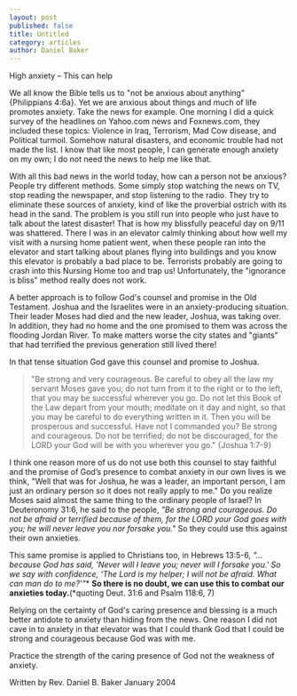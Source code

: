 ```yaml
---
layout: post
published: false
title: Untitled
category: articles
author: Daniel Baker
---
```


High anxiety – This can help

We all know the Bible tells us to "not be anxious about anything" {Philippians 4:6a}. Yet we are anxious about things and much of life promotes anxiety. Take the news for example. One morning I did a quick survey of the headlines on Yahoo.com news and Foxnews.com, they included these topics: Violence in Iraq, Terrorism, Mad Cow disease, and Political turmoil. Somehow natural disasters, and economic trouble had not made the list. I know that like most people, I can generate enough anxiety on my own; I do not need the news to help me like that.

With all this bad news in the world today, how can a person not be anxious? People try different methods. Some simply stop watching the news on TV, stop reading the newspaper, and stop listening to the radio. They try to eliminate these sources of anxiety, kind of like the proverbial ostrich with its head in the sand. The problem is you still run into people who just have to talk about the latest disaster! That is how my blissfully peaceful day on 9/11 was shattered. There I was in an elevator calmly thinking about how well my visit with a nursing home patient went, when these people ran into the elevator and start talking about planes flying into buildings and you know this elevator is probably a bad place to be. Terrorists probably are going to crash into this Nursing Home too and trap us! Unfortunately, the "ignorance is bliss" method really does not work.

A better approach is to follow God's counsel and promise in the Old Testament. Joshua and the Israelites were in an anxiety-producing situation. Their leader Moses had died and the new leader, Joshua, was taking over. In addition, they had no home and the one promised to them was across the flooding Jordan River. To make matters worse the city states and "giants" that had terrified the previous generation still lived there!

In that tense situation God gave this counsel and promise to Joshua. 
> "Be strong and very courageous. Be careful to obey all the law my servant Moses gave you; do not turn from it to the right or to the left, that you may be successful wherever you go. Do not let this Book of the Law depart from your mouth; meditate on it day and night, so that you may be careful to do everything written in it. Then you will be prosperous and successful. Have not I commanded you? Be strong and courageous. Do not be terrified; do not be discouraged, for the LORD your God will be with you wherever you go." {Joshua 1:7-9}

I think one reason more of us do not use both this counsel to stay faithful and the promise of God’s presence to combat anxiety in our own lives is we think, "Well that was for Joshua, he was a leader, an important person, I am just an ordinary person so it does not really apply to me." Do you realize Moses said almost the same thing to the ordinary people of Israel? In Deuteronomy 31:6, he said to the people, _"Be strong and courageous. Do not be afraid or terrified because of them, for the LORD your God goes with you; he will never leave you nor forsake you."_ So they could use this against their own anxieties. 

This same promise is applied to Christians too, in Hebrews 13:5-6, _"... because God has said, 'Never will I leave you; never will I forsake you.'  So we say with confidence, 'The Lord is my helper; I will not be afraid. What can man do to me?'"_*  **So there is no doubt, we can use this to combat our anxieties today.**(*quoting Deut. 31:6 and Psalm 118:6, 7)

Relying on the certainty of God's caring presence and blessing is a much better antidote to anxiety than hiding from the news. One reason I did not cave in to anxiety in that elevator was that I could thank God that I could be strong and courageous because God was with me.

Practice the strength of the caring presence of God not the weakness of anxiety.


Written by Rev. Daniel B. Baker January 2004

